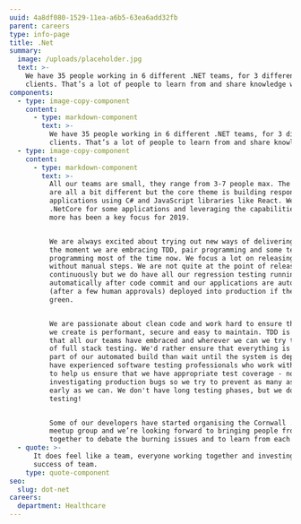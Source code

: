 ```yaml
---
uuid: 4a8df080-1529-11ea-a6b5-63ea6add32fb
parent: careers
type: info-page
title: .Net
summary:
  image: /uploads/placeholder.jpg
  text: >-
    We have 35 people working in 6 different .NET teams, for 3 different
    clients. That’s a lot of people to learn from and share knowledge with.
components:
  - type: image-copy-component
    content:
      - type: markdown-component
        text: >-
          We have 35 people working in 6 different .NET teams, for 3 different
          clients. That’s a lot of people to learn from and share knowledge with.
  - type: image-copy-component
    content:
      - type: markdown-component
        text: >-
          All our teams are small, they range from 3-7 people max. The applications
          are all a bit different but the core theme is building responsive web
          applications using C# and JavaScript libraries like React. We are using
          .NetCore for some applications and leveraging the capabilities of Azure
          more has been a key focus for 2019.


          We are always excited about trying out new ways of delivering software. At
          the moment we are embracing TDD, pair programming and some teams are mob
          programming most of the time now. We focus a lot on releasing our software
          without manual steps. We are not quite at the point of releasing
          continuously but we do have all our regression testing running
          automatically after code commit and our applications are automatically
          (after a few human approvals) deployed into production if the tests are
          green.


          We are passionate about clean code and work hard to ensure that the code
          we create is performant, secure and easy to maintain. TDD is an approach
          that all our teams have embraced and wherever we can we try to avoid lots
          of full stack testing. We'd rather ensure that everything is working as
          part of our automated build than wait until the system is deployed. We
          have experienced software testing professionals who work within the teams
          to help us ensure that we have appropriate test coverage - no one likes
          investigating production bugs so we try to prevent as many as possible as
          early as we can. We don't have long testing phases, but we do lots of
          testing!


          Some of our developers have started organising the Cornwall .Net Developer
          meetup group and we’re looking forward to bringing people from Cornwall
          together to debate the burning issues and to learn from each other.
  - quote: >-
      It does feel like a team, everyone working together and investing in
      success of team.
    type: quote-component
seo:
  slug: dot-net
careers:
  department: Healthcare
---
```

